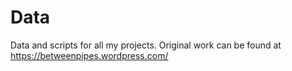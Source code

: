 # Data
Data and scripts for all my projects. Original work can be found at https://betweenpipes.wordpress.com/
